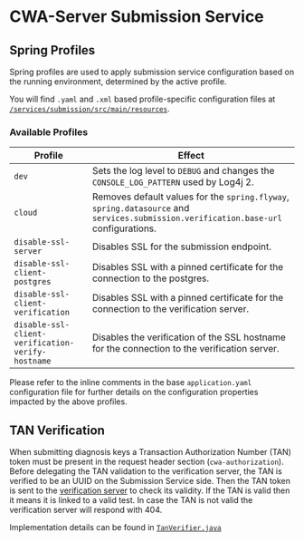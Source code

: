 # CWA-Server Submission Service

## Spring Profiles

Spring profiles are used to apply submission service configuration based on the running environment, determined by the active profile.

You will find `.yaml` and `.xml` based profile-specific configuration files at [`/services/submission/src/main/resources`](/services/submission/src/main/resources).

### Available Profiles

Profile                                           | Effect
--------------------------------------------------|-------------
`dev`                                             | Sets the log level to `DEBUG` and changes the `CONSOLE_LOG_PATTERN` used by Log4j 2.
`cloud`                                           | Removes default values for the `spring.flyway`, `spring.datasource` and `services.submission.verification.base-url` configurations.
`disable-ssl-server`                              | Disables SSL for the submission endpoint.
`disable-ssl-client-postgres`                     | Disables SSL with a pinned certificate for the connection to the postgres.
`disable-ssl-client-verification`                 | Disables SSL with a pinned certificate for the connection to the verification server.
`disable-ssl-client-verification-verify-hostname` | Disables the verification of the SSL hostname for the connection to the verification server.

Please refer to the inline comments in the base `application.yaml` configuration file for further details on the configuration properties impacted by the above profiles.

## TAN Verification

When submitting diagnosis keys a Transaction Authorization Number (TAN) token must be present in the request header section (`cwa-authorization`).
Before delegating the TAN validation to the verification server, the TAN is verified to be an UUID on the Submission Service side.
Then the TAN token is sent to the [verification server](https://github.com/corona-warn-app/cwa-verification-server/blob/master/docs/architecture-overview.md)
to check its validity. If the TAN is valid then it means it is linked to a valid test.
In case the TAN is not valid the verification server will respond with 404.

Implementation details can be found in [`TanVerifier.java`](/services/submission/src/main/java/app/coronawarn/server/services/submission/verification/TanVerifier.java)

